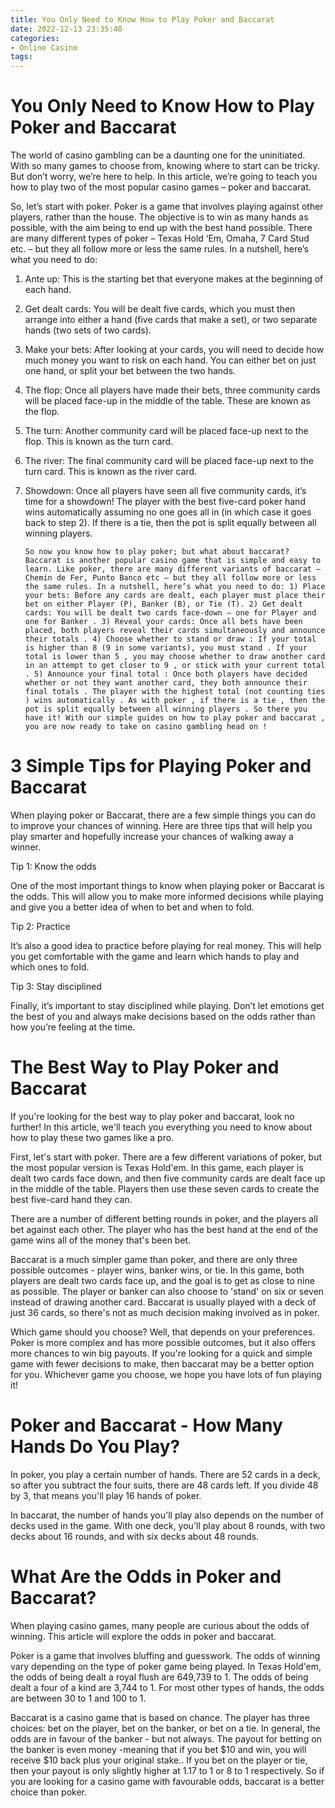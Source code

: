 ```yaml
---
title: You Only Need to Know How to Play Poker and Baccarat
date: 2022-12-13 23:35:40
categories:
- Online Casino
tags:
---
```



#  You Only Need to Know How to Play Poker and Baccarat

The world of casino gambling can be a daunting one for the uninitiated. With so many games to choose from, knowing where to start can be tricky. But don’t worry, we’re here to help. In this article, we’re going to teach you how to play two of the most popular casino games – poker and baccarat.

So, let’s start with poker. Poker is a game that involves playing against other players, rather than the house. The objective is to win as many hands as possible, with the aim being to end up with the best hand possible. There are many different types of poker – Texas Hold ‘Em, Omaha, 7 Card Stud etc. – but they all follow more or less the same rules. In a nutshell, here’s what you need to do:

1) Ante up: This is the starting bet that everyone makes at the beginning of each hand.

2) Get dealt cards: You will be dealt five cards, which you must then arrange into either a hand (five cards that make a set), or two separate hands (two sets of two cards).

3) Make your bets: After looking at your cards, you will need to decide how much money you want to risk on each hand. You can either bet on just one hand, or split your bet between the two hands.

4) The flop: Once all players have made their bets, three community cards will be placed face-up in the middle of the table. These are known as the flop.

5) The turn: Another community card will be placed face-up next to the flop. This is known as the turn card.

6) The river: The final community card will be placed face-up next to the turn card. This is known as the river card.

7) Showdown: Once all players have seen all five community cards, it’s time for a showdown! The player with the best five-card poker hand wins automatically assuming no one goes all in (in which case it goes back to step 2). If there is a tie, then the pot is split equally between all winning players.



















       So now you know how to play poker; but what about baccarat? Baccarat is another popular casino game that is simple and easy to learn. Like poker, there are many different variants of baccarat – Chemin de Fer, Punto Banco etc – but they all follow more or less the same rules. In a nutshell, here’s what you need to do: 1) Place your bets: Before any cards are dealt, each player must place their bet on either Player (P), Banker (B), or Tie (T). 2) Get dealt cards: You will be dealt two cards face-down – one for Player and one for Banker . 3) Reveal your cards: Once all bets have been placed, both players reveal their cards simultaneously and announce their totals . 4) Choose whether to stand or draw : If your total is higher than 8 (9 in some variants), you must stand . If your total is lower than 5 , you may choose whether to draw another card in an attempt to get closer to 9 , or stick with your current total . 5) Announce your final total : Once both players have decided whether or not they want another card, they both announce their final totals . The player with the highest total (not counting ties ) wins automatically . As with poker , if there is a tie , then the pot is split equally between all winning players . So there you have it! With our simple guides on how to play poker and baccarat , you are now ready to take on casino gambling head on !

#  3 Simple Tips for Playing Poker and Baccarat

When playing poker or Baccarat, there are a few simple things you can do to improve your chances of winning. Here are three tips that will help you play smarter and hopefully increase your chances of walking away a winner.

Tip 1: Know the odds

One of the most important things to know when playing poker or Baccarat is the odds. This will allow you to make more informed decisions while playing and give you a better idea of when to bet and when to fold.

Tip 2: Practice

It’s also a good idea to practice before playing for real money. This will help you get comfortable with the game and learn which hands to play and which ones to fold.

Tip 3: Stay disciplined

Finally, it’s important to stay disciplined while playing. Don’t let emotions get the best of you and always make decisions based on the odds rather than how you’re feeling at the time.

#  The Best Way to Play Poker and Baccarat

If you're looking for the best way to play poker and baccarat, look no further! In this article, we'll teach you everything you need to know about how to play these two games like a pro.

First, let's start with poker. There are a few different variations of poker, but the most popular version is Texas Hold'em. In this game, each player is dealt two cards face down, and then five community cards are dealt face up in the middle of the table. Players then use these seven cards to create the best five-card hand they can.

There are a number of different betting rounds in poker, and the players all bet against each other. The player who has the best hand at the end of the game wins all of the money that's been bet.

Baccarat is a much simpler game than poker, and there are only three possible outcomes - player wins, banker wins, or tie. In this game, both players are dealt two cards face up, and the goal is to get as close to nine as possible. The player or banker can also choose to 'stand' on six or seven instead of drawing another card. Baccarat is usually played with a deck of just 36 cards, so there's not as much decision making involved as in poker.

Which game should you choose? Well, that depends on your preferences. Poker is more complex and has more possible outcomes, but it also offers more chances to win big payouts. If you're looking for a quick and simple game with fewer decisions to make, then baccarat may be a better option for you. Whichever game you choose, we hope you have lots of fun playing it!

#  Poker and Baccarat - How Many Hands Do You Play?

In poker, you play a certain number of hands. There are 52 cards in a deck, so after you subtract the four suits, there are 48 cards left. If you divide 48 by 3, that means you'll play 16 hands of poker.

In baccarat, the number of hands you'll play also depends on the number of decks used in the game. With one deck, you'll play about 8 rounds, with two decks about 16 rounds, and with six decks about 48 rounds.

#  What Are the Odds in Poker and Baccarat?

When playing casino games, many people are curious about the odds of winning. This article will explore the odds in poker and baccarat.

Poker is a game that involves bluffing and guesswork. The odds of winning vary depending on the type of poker game being played. In Texas Hold'em, the odds of being dealt a royal flush are 649,739 to 1. The odds of being dealt a four of a kind are 3,744 to 1. For most other types of hands, the odds are between 30 to 1 and 100 to 1.

Baccarat is a casino game that is based on chance. The player has three choices: bet on the player, bet on the banker, or bet on a tie. In general, the odds are in favour of the banker - but not always. The payout for betting on the banker is even money -meaning that if you bet $10 and win, you will receive $10 back plus your original stake.. If you bet on the player or tie, then your payout is only slightly higher at 1.17 to 1 or 8 to 1 respectively. So if you are looking for a casino game with favourable odds, baccarat is a better choice than poker.